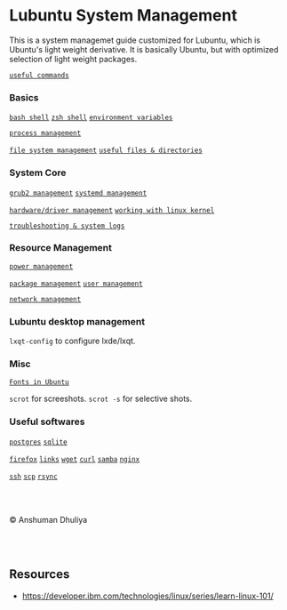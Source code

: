 Lubuntu System Management
================================

This is a system managemet guide customized for Lubuntu,
which is Ubuntu's light weight derivative.
It is basically Ubuntu, but with optimized selection
of light weight packages.


[`useful commands`](commands.html)

### Basics

[`bash shell`](bash.html)
[`zsh shell`](zsh.html)
[`environment variables`](env.html)

[`process management`](process.html)

[`file system management`](filesystem.html) <wbr>
[`useful files & directories`](files.html)


### System Core
[`grub2 management`](grub2.html)
[`systemd management`](systemd.html)

[`hardware/driver management`](hardware.html)
[`working with linux kernel`](kernel.html)

[`troubleshooting & system logs`](troubleshooting_n_logs.html)

### Resource Management
[`power management`](power.html)

[`package management`](#)
[`user management`](#)

[`network management`](network.html)

### Lubuntu desktop management
`lxqt-config` to configure lxde/lxqt.


### Misc
[`Fonts in Ubuntu`](fonts.html)

`scrot` for screeshots. `scrot -s` for selective shots.


### Useful softwares
[`postgres`](postgres.html) [`sqlite`](sqlite.html)

[`firefox`](firefox.html) [`links`](links.html)
[`wget`](../webdev/wget.html) [`curl`](curl.html)
[`samba`](samba.html)
[`nginx`](../webdev/nginx.html)

[`ssh`](#)
[`scp`](#)
[`rsync`](https://rsync.samba.org/how-rsync-works.html)



<br />
<br />
<p style="text-align=center;">&copy; Anshuman Dhuliya</p>
<br />
<br />

## Resources
* <https://developer.ibm.com/technologies/linux/series/learn-linux-101/>
